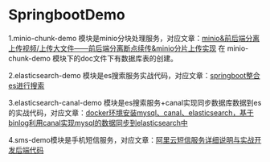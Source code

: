 # SpringbootDemo
1.minio-chunk-demo 模块是minio分块处理服务，对应文章：[minio&前后端分离上传视频/上传大文件——前后端分离断点续传&minio分片上传实现](https://blog.csdn.net/qq_62982856/article/details/129002288)
在 minio-chunk-demo 模块下的doc文件下有数据库表的创建。

2.elasticsearch-demo 模块是es搜索服务实战代码，对应文章：[springboot整合es进行搜索](https://blog.csdn.net/qq_62982856/article/details/129722916)

3.elasticsearch-canal-demo 模块是es搜索服务+canal实现同步数据库数据到es的实战代码，对应文章：[docker环境安装mysql、canal、elasticsearch，基于binlog利用canal实现mysql的数据同步到elasticsearch中](https://blog.csdn.net/qq_62982856/article/details/129875733)

4.sms-demo模块是手机短信服务，对应文章：[阿里云短信服务详细说明与实战开发后端代码](https://blog.csdn.net/qq_62982856/article/details/129901491)
